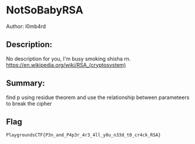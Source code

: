# NotSoBabyRSA
Author: l0mb4rd
 
## Description:
No description for you, I'm busy smoking shisha rn.
https://en.wikipedia.org/wiki/RSA_(cryptosystem)

## Summary:
find p using residue theorem and use the relationship between parameteers to break the cipher

## Flag
```PlaygroundsCTF{P3n_and_P4p3r_4r3_4ll_y0u_n33d_t0_cr4ck_RSA}```
